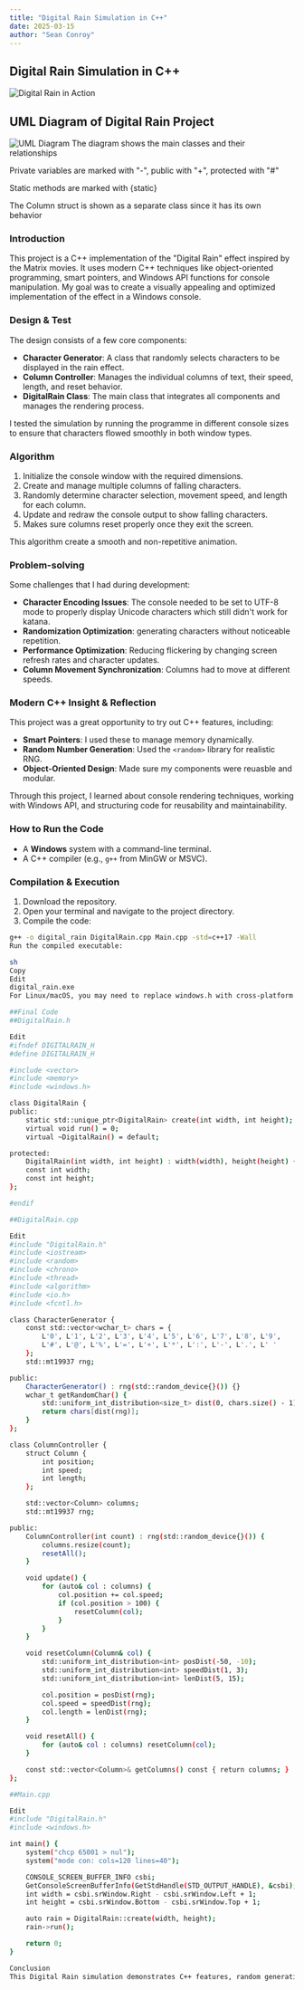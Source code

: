 ```yaml
---
title: "Digital Rain Simulation in C++"
date: 2025-03-15
author: "Sean Conroy"
---
```


## Digital Rain Simulation in C++
![Digital Rain in Action](assets/VsDebugConsole_NiEamvhBHi.gif)
## UML Diagram of Digital Rain Project
![UML Diagram](assets/chrome_wlvICTHz0N.png)
The diagram shows the main classes and their relationships

Private variables are marked with "-", public with "+", protected with "#"

Static methods are marked with {static}

The Column struct is shown as a separate class since it has its own behavior


### Introduction

This project is a C++ implementation of the "Digital Rain" effect inspired by the Matrix movies. It uses modern C++ techniques like object-oriented programming, smart pointers, and Windows API functions for console manipulation. My goal was to create a visually appealing and optimized implementation of the effect in a Windows console.

### Design & Test

The design consists of a few core components:
- **Character Generator**: A class that randomly selects characters to be displayed in the rain effect.
- **Column Controller**: Manages the individual columns of text, their speed, length, and reset behavior.
- **DigitalRain Class**: The main class that integrates all components and manages the rendering process.

I tested the simulation by running the programme in different console sizes to ensure that characters flowed smoothly in both window types.

### Algorithm
1. Initialize the console window with the required dimensions.
2. Create and manage multiple columns of falling characters.
3. Randomly determine character selection, movement speed, and length for each column.
4. Update and redraw the console output to show falling characters.
5. Makes sure columns reset properly once they exit the screen.

This algorithm create a smooth and non-repetitive animation.

### Problem-solving

Some challenges that I had during development:
- **Character Encoding Issues**: The console needed to be set to UTF-8 mode to properly display Unicode characters which still didn't work for katana.
- **Randomization Optimization**: generating characters without noticeable repetition.
- **Performance Optimization**: Reducing flickering by changing screen refresh rates and character updates.
- **Column Movement Synchronization**: Columns had to move at different speeds.

### Modern C++ Insight & Reflection
This project was a great opportunity to try out C++ features, including:
- **Smart Pointers**: I used these to manage memory dynamically.
- **Random Number Generation**: Used the `<random>` library for realistic RNG.
- **Object-Oriented Design**: Made sure my components were reuasble and modular.

Through this project, I learned about console rendering techniques, working with Windows API, and structuring code for reusability and maintainability.

### How to Run the Code

- A **Windows** system with a command-line terminal.
- A C++ compiler (e.g., `g++` from MinGW or MSVC).

### Compilation & Execution
1. Download the repository.
2. Open your terminal and navigate to the project directory.
3. Compile the code:
```sh
g++ -o digital_rain DigitalRain.cpp Main.cpp -std=c++17 -Wall
Run the compiled executable:

sh
Copy
Edit
digital_rain.exe
For Linux/macOS, you may need to replace windows.h with cross-platform alternatives.

##Final Code 
##DigitalRain.h

Edit
#ifndef DIGITALRAIN_H
#define DIGITALRAIN_H

#include <vector>
#include <memory>
#include <windows.h>

class DigitalRain {
public:
    static std::unique_ptr<DigitalRain> create(int width, int height);
    virtual void run() = 0;
    virtual ~DigitalRain() = default;

protected:
    DigitalRain(int width, int height) : width(width), height(height) {}
    const int width;
    const int height;
};

#endif

##DigitalRain.cpp

Edit
#include "DigitalRain.h"
#include <iostream>
#include <random>
#include <chrono>
#include <thread>
#include <algorithm>
#include <io.h>
#include <fcntl.h>

class CharacterGenerator {
    const std::vector<wchar_t> chars = {
        L'0', L'1', L'2', L'3', L'4', L'5', L'6', L'7', L'8', L'9',
        L'#', L'@', L'%', L'=', L'+', L'*', L':', L'-', L'.', L' '
    };
    std::mt19937 rng;

public:
    CharacterGenerator() : rng(std::random_device{}()) {}
    wchar_t getRandomChar() {
        std::uniform_int_distribution<size_t> dist(0, chars.size() - 1);
        return chars[dist(rng)];
    }
};

class ColumnController {
    struct Column {
        int position;
        int speed;
        int length;
    };

    std::vector<Column> columns;
    std::mt19937 rng;

public:
    ColumnController(int count) : rng(std::random_device{}()) {
        columns.resize(count);
        resetAll();
    }

    void update() {
        for (auto& col : columns) {
            col.position += col.speed;
            if (col.position > 100) {
                resetColumn(col);
            }
        }
    }

    void resetColumn(Column& col) {
        std::uniform_int_distribution<int> posDist(-50, -10);
        std::uniform_int_distribution<int> speedDist(1, 3);
        std::uniform_int_distribution<int> lenDist(5, 15);

        col.position = posDist(rng);
        col.speed = speedDist(rng);
        col.length = lenDist(rng);
    }

    void resetAll() {
        for (auto& col : columns) resetColumn(col);
    }

    const std::vector<Column>& getColumns() const { return columns; }
};

##Main.cpp

Edit
#include "DigitalRain.h"
#include <windows.h>

int main() {
    system("chcp 65001 > nul");
    system("mode con: cols=120 lines=40");

    CONSOLE_SCREEN_BUFFER_INFO csbi;
    GetConsoleScreenBufferInfo(GetStdHandle(STD_OUTPUT_HANDLE), &csbi);
    int width = csbi.srWindow.Right - csbi.srWindow.Left + 1;
    int height = csbi.srWindow.Bottom - csbi.srWindow.Top + 1;

    auto rain = DigitalRain::create(width, height);
    rain->run();

    return 0;
}

Conclusion
This Digital Rain simulation demonstrates C++ features, random generation, and  console rendering. It provides a visually pleasing display of falling characters. Future enhancements could include interactive menus for controlling speed and column size, color variations, and graphical implementations using a GUI framework.
